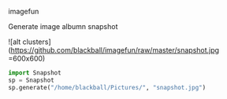 imagefun

Generate image albumn snapshot

![alt clusters](https://github.com/blackball/imagefun/raw/master/snapshot.jpg =600x600)

```Python
import Snapshot
sp = Snapshot
sp.generate("/home/blackball/Pictures/", "snapshot.jpg")
```